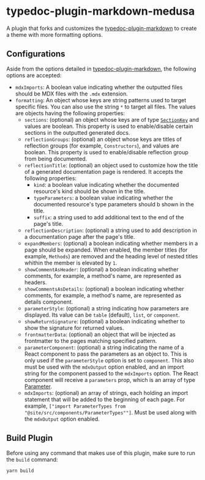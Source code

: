 # typedoc-plugin-markdown-medusa

A plugin that forks and customizes the [typedoc-plugin-markdown](https://github.com/tgreyuk/typedoc-plugin-markdown/tree/master/packages/typedoc-plugin-markdown) to create a theme with more formatting options.

## Configurations

Aside from the options detailed in [typedoc-plugin-markdown](https://github.com/tgreyuk/typedoc-plugin-markdown/tree/master/packages/typedoc-plugin-markdown#options), the following options are accepted:

- `mdxImports`: A boolean value indicating whether the outputted files should be MDX files with the `.mdx` extension.
- `formatting`: An object whose keys are string patterns used to target specific files. You can also use the string `*` to target all files. The values are objects having the following properties:
  - `sections`: (optional) an object whose keys are of type [`SectionKey`](./src/types.ts#L19) and values are boolean. This property is used to enable/disable certain sections in the outputted generated docs.
  - `reflectionGroups`: (optional) an object whose keys are titles of reflection groups (for example, `Constructors`), and values are boolean. This property is used to enable/disable reflection group from being documented.
  - `reflectionTitle`: (optional) an object used to customize how the title of a generated documentation page is rendered. It accepts the following properties:
    - `kind`: a boolean value indicating whether the documented resource's kind should be shown in the title.
    - `typeParameters`: a boolean value indicating whether the documented resource's type parameters should b shown in the title.
    - `suffix`: a string used to add additional text to the end of the page's title.
  - `reflectionDescription`: (optional) a string used to add description in a documentation page after the page's title.
  - `expandMembers`: (optional) a boolean indicating whether members in a page should be expanded. When enabled, the member titles (for example, `Methods`) are removed and the heading level of nested titles whithin the member is elevated by `1`.
  - `showCommentAsHeader`: (optional) a boolean indicating whether comments, for example, a method's name, are represented as headers.
  - `showCommentsAsDetails`: (optional) a boolean indicating whether comments, for example, a method's name, are represented as details component.
  - `parameterStyle`: (optional) a string indicating how parameters are displayed. Its value can be `table` (default), `list`, or `component`.
  - `showReturnSignature`: (optional) a boolean indicating whether to show the signature for returned values.
  - `frontmatterData`: (optional) an object that will be injected as frontmatter to the pages matching specified pattern.
  - `parameterComponent`: (optional) a string indicating the name of a React component to pass the parameters as an object to. This is only used if the `parameterStyle` option is set to `component`. This also must be used with the `mdxOutput` option enabled, and an import string for the component passed to the `mdxImports` option. The React component will receive a `parameters` prop, which is an array of type [Parameter](./src/types.ts#L95).
  - `mdxImports`: (optional) an array of strings, each holding an import statement that will be added to the beginning of each page. For example, `["import ParameterTypes from "@site/src/components/ParameterTypes""]`. Must be used along with the `mdxOutput` option enabled.

## Build Plugin

Before using any command that makes use of this plugin, make sure to run the `build` command:

```bash
yarn build
```
